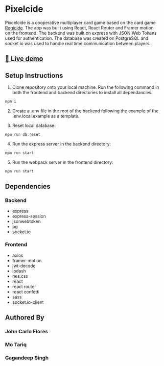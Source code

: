 # Pixelcide

Pixcelcide is a cooperative multiplayer card game based on the card game [Regicide](https://www.badgersfrommars.com/assets/RegicideRulesA4.pdf). The app was built using React, React Router and Framer motion on the frontend. The backend was built on express with JSON Web Tokens used for authentication. The database was created on PostgreSQL and socket io was used to handle real time communication between players.

## [🚀 Live demo](https://pixelcide.netlify.app/)

## Setup Instructions

1. Clone repository onto your local machine. Run the following command in both the frontend and backend directories to install all dependancies.

```bash
npm i
```

2. Create a .env file in the root of the backend following the example of the .env.local.example as a template.

3. Reset local database:

```bash
npm run db:reset
```

4. Run the express server in the backend directory:

```bash
npm run start
```

5. Run the webpack server in the frontend directory:

```bash
npm run start
```

## Dependencies

### Backend

- express
- express-session
- jsonwebtoken
- pg
- socket.io

### Frontend

- axios
- framer-motion
- jwt-decode
- lodash
- nes.css
- react
- react router
- react confetti
- sass
- socket.io-client

## Authored By

### John Carlo Flores

### Mo Tariq

### Gagandeep Singh
